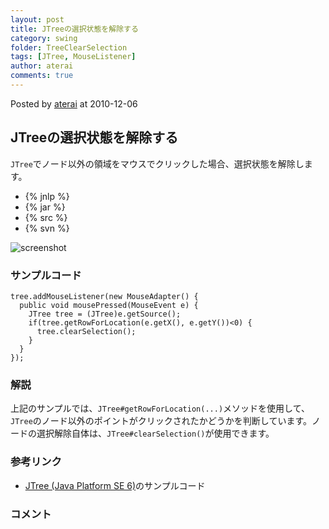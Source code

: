 ```yaml
---
layout: post
title: JTreeの選択状態を解除する
category: swing
folder: TreeClearSelection
tags: [JTree, MouseListener]
author: aterai
comments: true
---
```


Posted by [aterai](http://terai.xrea.jp/aterai.html) at 2010-12-06

## JTreeの選択状態を解除する
`JTree`でノード以外の領域をマウスでクリックした場合、選択状態を解除します。

- {% jnlp %}
- {% jar %}
- {% src %}
- {% svn %}

<!-- dummy comment line for breaking list -->

![screenshot](https://lh6.googleusercontent.com/_9Z4BYR88imo/TQTWDzni-uI/AAAAAAAAAoo/r6UW4JENwgI/s800/TreeClearSelection.png)

### サンプルコード
<pre class="prettyprint"><code>tree.addMouseListener(new MouseAdapter() {
  public void mousePressed(MouseEvent e) {
    JTree tree = (JTree)e.getSource();
    if(tree.getRowForLocation(e.getX(), e.getY())&lt;0) {
      tree.clearSelection();
    }
  }
});
</code></pre>

### 解説
上記のサンプルでは、`JTree#getRowForLocation(...)`メソッドを使用して、`JTree`のノード以外のポイントがクリックされたかどうかを判断しています。ノードの選択解除自体は、`JTree#clearSelection()`が使用できます。

### 参考リンク
- [JTree (Java Platform SE 6)](http://docs.oracle.com/javase/jp/6/api/javax/swing/JTree.html)のサンプルコード

<!-- dummy comment line for breaking list -->

### コメント
